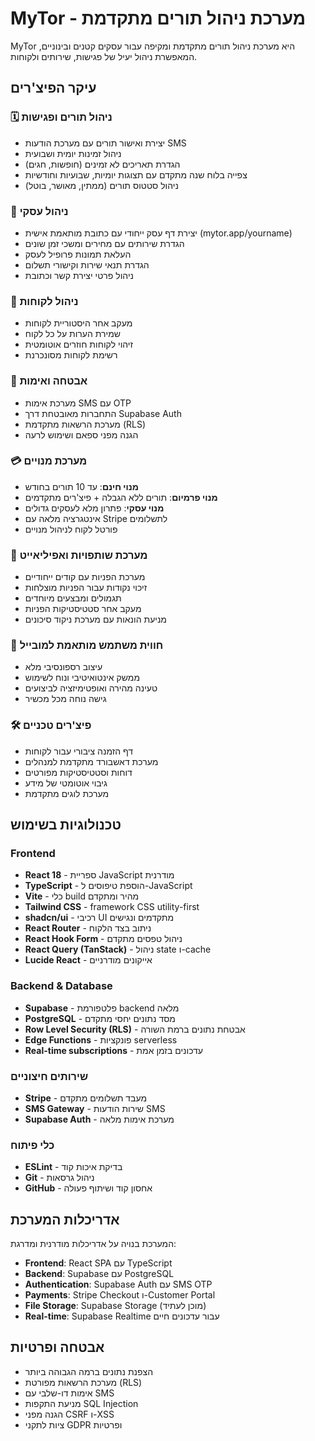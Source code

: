 # MyTor - מערכת ניהול תורים מתקדמת

MyTor היא מערכת ניהול תורים מתקדמת ומקיפה עבור עסקים קטנים ובינוניים, המאפשרת ניהול יעיל של פגישות, שירותים ולקוחות.

## עיקר הפיצ'רים

### 🗓️ ניהול תורים ופגישות
- יצירת ואישור תורים עם מערכת הודעות SMS
- ניהול זמינות יומית ושבועית
- הגדרת תאריכים לא זמינים (חופשות, חגים)
- צפייה בלוח שנה מתקדם עם תצוגות יומיות, שבועיות וחודשיות
- ניהול סטטוס תורים (ממתין, מאושר, בוטל)

### 🏢 ניהול עסקי
- יצירת דף עסק ייחודי עם כתובת מותאמת אישית (mytor.app/yourname)
- הגדרת שירותים עם מחירים ומשכי זמן שונים
- העלאת תמונות פרופיל לעסק
- הגדרת תנאי שירות וקישורי תשלום
- ניהול פרטי יצירת קשר וכתובת

### 👥 ניהול לקוחות
- מעקב אחר היסטוריית לקוחות
- שמירת הערות על כל לקוח
- זיהוי לקוחות חוזרים אוטומטית
- רשימת לקוחות מסונכרנת

### 🔐 אבטחה ואימות
- מערכת אימות SMS עם OTP
- התחברות מאובטחת דרך Supabase Auth
- מערכת הרשאות מתקדמת (RLS)
- הגנה מפני ספאם ושימוש לרעה

### 💳 מערכת מנויים
- **מנוי חינם**: עד 10 תורים בחודש
- **מנוי פרמיום**: תורים ללא הגבלה + פיצ'רים מתקדמים
- **מנוי עסקי**: פתרון מלא לעסקים גדולים
- אינטגרציה מלאה עם Stripe לתשלומים
- פורטל לקוח לניהול מנויים

### 🎯 מערכת שותפויות ואפיליאייט
- מערכת הפניות עם קודים ייחודיים
- זיכוי נקודות עבור הפניות מוצלחות
- תגמולים ומבצעים מיוחדים
- מעקב אחר סטטיסטיקות הפניות
- מניעת הונאות עם מערכת ניקוד סיכונים

### 📱 חווית משתמש מותאמת למובייל
- עיצוב רספונסיבי מלא
- ממשק אינטואיטיבי ונוח לשימוש
- טעינה מהירה ואופטימיזציה לביצועים
- גישה נוחה מכל מכשיר

### 🛠️ פיצ'רים טכניים
- דף הזמנה ציבורי עבור לקוחות
- מערכת דאשבורד מתקדמת למנהלים
- דוחות וסטטיסטיקות מפורטים
- גיבוי אוטומטי של מידע
- מערכת לוגים מתקדמת

## טכנולוגיות בשימוש

### Frontend
- **React 18** - ספריית JavaScript מודרנית
- **TypeScript** - הוספת טיפוסים ל-JavaScript
- **Vite** - כלי build מהיר ומתקדם
- **Tailwind CSS** - framework CSS utility-first
- **shadcn/ui** - רכיבי UI מתקדמים ונגישים
- **React Router** - ניתוב בצד הלקוח
- **React Hook Form** - ניהול טפסים מתקדם
- **React Query (TanStack)** - ניהול state ו-cache
- **Lucide React** - אייקונים מודרניים

### Backend & Database
- **Supabase** - פלטפורמת backend מלאה
- **PostgreSQL** - מסד נתונים יחסי מתקדם
- **Row Level Security (RLS)** - אבטחת נתונים ברמת השורה
- **Edge Functions** - פונקציות serverless
- **Real-time subscriptions** - עדכונים בזמן אמת

### שירותים חיצוניים
- **Stripe** - מעבד תשלומים מתקדם
- **SMS Gateway** - שירות הודעות SMS
- **Supabase Auth** - מערכת אימות מלאה

### כלי פיתוח
- **ESLint** - בדיקת איכות קוד
- **Git** - ניהול גרסאות
- **GitHub** - אחסון קוד ושיתוף פעולה

## אדריכלות המערכת

המערכת בנויה על אדריכלות מודרנית ומדרגת:
- **Frontend**: React SPA עם TypeScript
- **Backend**: Supabase עם PostgreSQL
- **Authentication**: Supabase Auth עם SMS OTP
- **Payments**: Stripe Checkout ו-Customer Portal
- **File Storage**: Supabase Storage (מוכן לעתיד)
- **Real-time**: Supabase Realtime עבור עדכונים חיים

## אבטחה ופרטיות

- הצפנת נתונים ברמה הגבוהה ביותר
- מערכת הרשאות מפורטת (RLS)
- אימות דו-שלבי עם SMS
- מניעת התקפות SQL Injection
- הגנה מפני CSRF ו-XSS
- ציות לתקני GDPR ופרטיות
